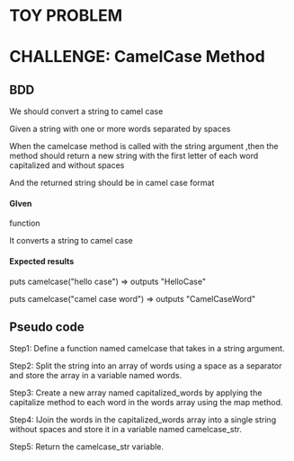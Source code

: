 # TOY PROBLEM

# CHALLENGE: CamelCase Method

## BDD

We should convert a string to camel case

Given a string with one or more words separated by spaces

When the camelcase method is called with the string argument
,then the method should return a new string with the first letter of each word capitalized and without spaces

And the returned string should be in camel case format


#### GIven

function

It converts a string to camel case

#### Expected results

puts camelcase("hello case") 
=> outputs "HelloCase"

puts camelcase("camel case word") 
=> outputs "CamelCaseWord"

## Pseudo code

Step1: Define a function named camelcase that takes in a string argument.

Step2: Split the string into an array of words using a space as a separator and store the array in a variable named words.

Step3: Create a new array named capitalized_words by applying the capitalize method to each word in the words array using the map method.

Step4: IJoin the words in the capitalized_words array into a single string without spaces and store it in a variable named camelcase_str.

Step5: Return the camelcase_str variable.


